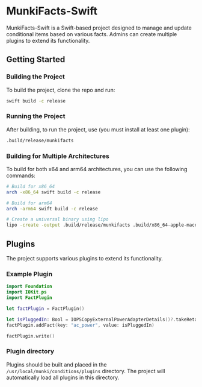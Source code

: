 # MunkiFacts-Swift
MunkiFacts-Swift is a Swift-based project designed to manage and update conditional items based on various facts. Admins can create multiple plugins to extend its functionality.

## Getting Started

### Building the Project
To build the project, clone the repo and run:

```bash
swift build -c release
```

### Running the Project
After building, to run the project, use (you must install at least one plugin):

```bash
.build/release/munkifacts
```

### Building for Multiple Architectures
To build for both x64 and arm64 architectures, you can use the following commands:

```bash
# Build for x86_64
arch -x86_64 swift build -c release

# Build for arm64
arch -arm64 swift build -c release

# Create a universal binary using lipo
lipo -create -output .build/release/munkifacts .build/x86_64-apple-macosx/release/munkifacts .build/arm64-apple-macosx/release/munkifacts
```

## Plugins

The project supports various plugins to extend its functionality. 

### Example Plugin

```swift
import Foundation
import IOKit.ps
import FactPlugin

let factPlugin = FactPlugin()

let isPluggedIn: Bool = IOPSCopyExternalPowerAdapterDetails()?.takeRetainedValue() != nil
factPlugin.addFact(key: "ac_power", value: isPluggedIn)

factPlugin.write()
```

### Plugin directory

Plugins should be built and placed in the `/usr/local/munki/conditions/plugins` directory. The project will automatically load all plugins in this directory.
